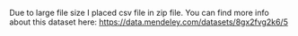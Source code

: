 Due to large file size I placed csv file in zip file. You can find more info about this dataset here: https://data.mendeley.com/datasets/8gx2fvg2k6/5
